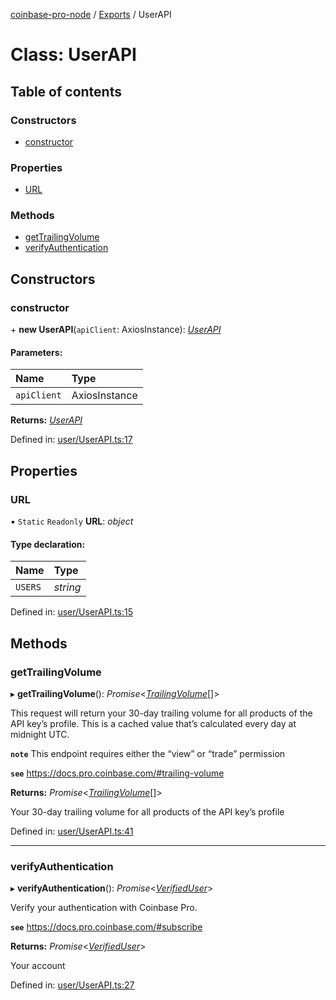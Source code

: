 [coinbase-pro-node](../README.md) / [Exports](../modules.md) / UserAPI

# Class: UserAPI

## Table of contents

### Constructors

- [constructor](userapi.md#constructor)

### Properties

- [URL](userapi.md#url)

### Methods

- [getTrailingVolume](userapi.md#gettrailingvolume)
- [verifyAuthentication](userapi.md#verifyauthentication)

## Constructors

### constructor

\+ **new UserAPI**(`apiClient`: AxiosInstance): [*UserAPI*](userapi.md)

#### Parameters:

Name | Type |
:------ | :------ |
`apiClient` | AxiosInstance |

**Returns:** [*UserAPI*](userapi.md)

Defined in: [user/UserAPI.ts:17](https://github.com/bennycode/coinbase-pro-node/blob/c3d8f7c/src/user/UserAPI.ts#L17)

## Properties

### URL

▪ `Static` `Readonly` **URL**: *object*

#### Type declaration:

Name | Type |
:------ | :------ |
`USERS` | *string* |

Defined in: [user/UserAPI.ts:15](https://github.com/bennycode/coinbase-pro-node/blob/c3d8f7c/src/user/UserAPI.ts#L15)

## Methods

### getTrailingVolume

▸ **getTrailingVolume**(): *Promise*<[*TrailingVolume*](../interfaces/trailingvolume.md)[]\>

This request will return your 30-day trailing volume for all products of the API key’s profile. This is a cached
value that’s calculated every day at midnight UTC.

**`note`** This endpoint requires either the “view” or “trade” permission

**`see`** https://docs.pro.coinbase.com/#trailing-volume

**Returns:** *Promise*<[*TrailingVolume*](../interfaces/trailingvolume.md)[]\>

Your 30-day trailing volume for all products of the API key’s profile

Defined in: [user/UserAPI.ts:41](https://github.com/bennycode/coinbase-pro-node/blob/c3d8f7c/src/user/UserAPI.ts#L41)

___

### verifyAuthentication

▸ **verifyAuthentication**(): *Promise*<[*VerifiedUser*](../interfaces/verifieduser.md)\>

Verify your authentication with Coinbase Pro.

**`see`** https://docs.pro.coinbase.com/#subscribe

**Returns:** *Promise*<[*VerifiedUser*](../interfaces/verifieduser.md)\>

Your account

Defined in: [user/UserAPI.ts:27](https://github.com/bennycode/coinbase-pro-node/blob/c3d8f7c/src/user/UserAPI.ts#L27)
